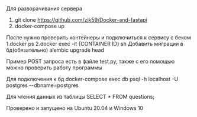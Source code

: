 Для разворачивания сервера
1. git clone https://github.com/zik59/Docker-and-fastapi
2. docker-compose up

После нужно проверить контейнеры и подключиться к сервису с беком
1.docker ps
2.docker exec -it {CONTAINER ID} sh
Добавить миграции в бд(обязательно)
alembic upgrade head

Пример POST запроса есть в файле test.py, также с его помощью можно проверить работу программы

Для подключения к бд
docker-compose exec db psql -h localhost -U postgres --dbname=postgres

Для чтения данных из таблицы
SELECT * FROM questions;

Проверено и запущено на Ubuntu 20.04 и  Windows 10